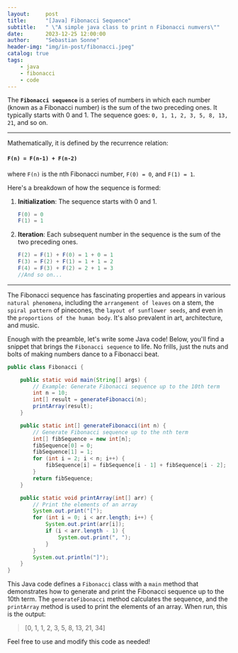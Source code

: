 ```yaml
---
layout:     post
title:      "[Java] Fibonacci Sequence"
subtitle:   " \"A simple java class to print n Fibonacci numvers\""
date:       2023-12-25 12:00:00
author:     "Sebastian Sonne"
header-img: "img/in-post/fibonacci.jpeg"
catalog: true
tags:
    - java
    - fibonacci
    - code
---
```

The **`Fibonacci sequence`** is a series of numbers in which each number (known as a Fibonacci number) is the sum of the two preceding ones.
It typically starts with 0 and 1. The sequence goes: `0, 1, 1, 2, 3, 5, 8, 13, 21`, and so on.

<hr>

Mathematically, it is defined by the recurrence relation:

#### `F(n) = F(n-1) + F(n-2)`

where `F(n)` is the nth Fibonacci number, `F(0) = 0`, and `F(1) = 1`.

Here's a breakdown of how the sequence is formed:

1. **Initialization**: The sequence starts with 0 and 1.

    ```java
    F(0) = 0
    F(1) = 1
    ```

2. **Iteration**: Each subsequent number in the sequence is the sum of the two preceding ones.

    ```java
    F(2) = F(1) + F(0) = 1 + 0 = 1
    F(3) = F(2) + F(1) = 1 + 1 = 2
    F(4) = F(3) + F(2) = 2 + 1 = 3
    //And so on...
    ```

<hr>

The Fibonacci sequence has fascinating properties and appears in various `natural phenomena`, including the `arrangement of leaves` on a stem, the `spiral pattern` of pinecones, the `layout of sunflower seeds`, and even in the `proportions of the human body`. It's also prevalent in art, architecture, and music.

Enough with the preamble, let's write some Java code! Below, you'll find a snippet that brings the `Fibonacci sequence` to life. No frills, just the nuts and bolts of making numbers dance to a Fibonacci beat.

```java
public class Fibonacci {

    public static void main(String[] args) {
        // Example: Generate Fibonacci sequence up to the 10th term
        int n = 10;
        int[] result = generateFibonacci(n);
        printArray(result);
    }

    public static int[] generateFibonacci(int n) {
        // Generate Fibonacci sequence up to the nth term
        int[] fibSequence = new int[n];
        fibSequence[0] = 0;
        fibSequence[1] = 1;
        for (int i = 2; i < n; i++) {
            fibSequence[i] = fibSequence[i - 1] + fibSequence[i - 2];
        }
        return fibSequence;
    }

    public static void printArray(int[] arr) {
        // Print the elements of an array
        System.out.print("[");
        for (int i = 0; i < arr.length; i++) {
            System.out.print(arr[i]);
            if (i < arr.length - 1) {
                System.out.print(", ");
            }
        }
        System.out.println("]");
    }
}
```

This Java code defines a `Fibonacci` class with a `main` method that demonstrates how to generate and print the Fibonacci sequence up to the 10th term. The `generateFibonacci` method calculates the sequence, and the `printArray` method is used to print the elements of an array.
When run, this is the output:

> [0, 1, 1, 2, 3, 5, 8, 13, 21, 34]

Feel free to use and modify this code as needed!